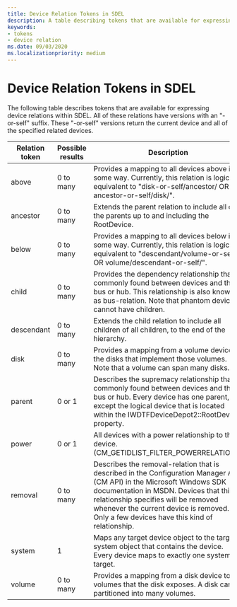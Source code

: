 ```yaml
---
title: Device Relation Tokens in SDEL
description: A table describing tokens that are available for expressing device relations within SDEL
keywords:
- tokens
- device relation
ms.date: 09/03/2020
ms.localizationpriority: medium
---
```


# Device Relation Tokens in SDEL

The following table describes tokens that are available for expressing device relations within SDEL. All of these relations have versions with an "-or-self" suffix. These "-or-self" versions return the current device and all of the specified related devices.

|Relation token|Possible results|Description|
|----|----|----|
|above|0 to many|Provides a mapping to all devices above in some way. Currently, this relation is logically equivalent to "disk-or-self/ancestor/ OR ancestor-or-self/disk/".|
|ancestor|0 to many|Extends the parent relation to include all of the parents up to and including the RootDevice.|
|below|0 to many|Provides a mapping to all devices below in some way. Currently, this relation is logically equivalent to "descendant/volume-or-self/ OR volume/descendant-or-self/".|
|child|0 to many|Provides the dependency relationship that is commonly found between devices and their bus or hub. This relationship is also known as bus-relation. Note that phantom devices cannot have children.|
|descendant|0 to many|Extends the child relation to include all children of all children, to the end of the hierarchy.|
|disk|0 to many|Provides a mapping from a volume device to the disks that implement those volumes. Note that a volume can span many disks.|
|parent|0 or 1|Describes the supremacy relationship that is commonly found between devices and their bus or hub. Every device has one parent, except the logical device that is located within the IWDTFDeviceDepot2::RootDevice property.|
|power|0 or 1|All devices with a power relationship to this device. (CM_GETIDLIST_FILTER_POWERRELATIONS)|
|removal|0 to many|Describes the removal-relation that is described in the Configuration Manager APIs (CM API) in the Microsoft Windows SDK documentation in MSDN. Devices that this relationship specifies will be removed whenever the current device is removed. Only a few devices have this kind of relationship.|
|system|1|Maps any target device object to the target system object that contains the device. Every device maps to exactly one system target.|
|volume|0 to many|Provides a mapping from a disk device to the volumes that the disk exposes. A disk can be partitioned into many volumes.|
